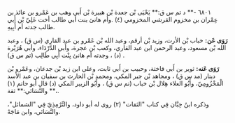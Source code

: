 ٦٨٠١ -** د تم س ق:** يَحْيَى بْن جعدة بْن هبيرة بْن أَبي وهب بن عَمْرو بن عائذ بن عِمْران بن مخزوم القرشي المخزومي (٤) .وأم هانئ بنت أبي طالب أخت عَلِيّ بْن أَبي طالب جدته أم أَبِيهِ.

**رَوَى عَن:** خباب بْن الأرت، وزيد بْن أرقم، وعبد الله بْن عَمْرو بن عبد القاري (س ق) ، وعبد الله بْن مسعود، وعبد الرحمن ابن عبد القاري، وكعب بْن عجرة، وأَبي الدَّرْدَاء، وأبي هُرَيْرة (د) ، وجدته أم هانئ بِنْت أَبِي طَالِب (تم س ق) .

**رَوَى عَنه:** ثوير بن أَبي فاختة، وحبيب بن أَبي ثابت، وعلي ابن زيد بْن جدعان، وعَمْرو بْن دينار (مد س ق) ، ومجاهد بْن جبر المكي، ومحمد بْن الحارث بن سفيان بن عبد الأسد الْمَخْزُومِيّ، وأَبُو العلاء هِلال بْن خباب (تم س ق) ، وأَبُو الزبير المكي (د) قال أبو حاتم (١) ،** والنَّسَائي:** ثقة.

وذكره ابنُ حِبَّان فِي كتاب "الثقات" (٢) روى له أبو داود، والتِّرْمِذِيّ فِي "الشمائل"، والنَّسَائي، وابن مَاجَهْ.